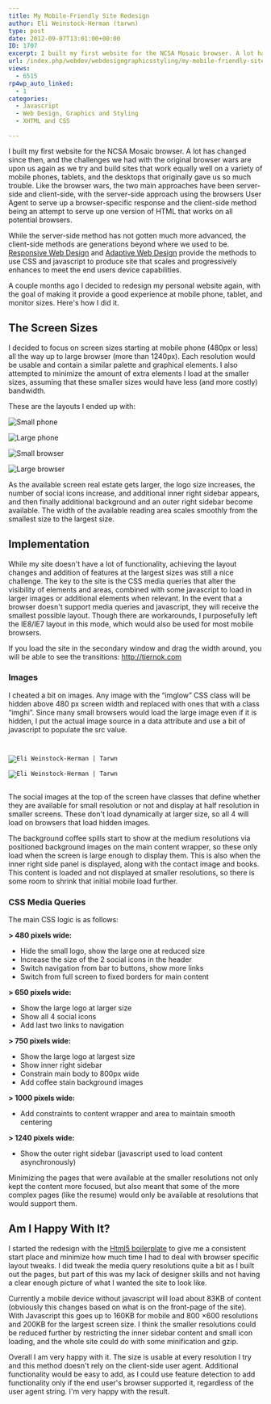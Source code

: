 ```yaml
---
title: My Mobile-Friendly Site Redesign
author: Eli Weinstock-Herman (tarwn)
type: post
date: 2012-09-07T13:01:00+00:00
ID: 1707
excerpt: I built my first website for the NCSA Mosaic browser. A lot has changed since then, and the challenges we had with the original browser wars are upon us again as we try and build suites that work equally well on a variety of mobile phones, tablets, and the desktops that originally gave us so much trouble.
url: /index.php/webdev/webdesigngraphicsstyling/my-mobile-friendly-site-redesign/
views:
  - 6515
rp4wp_auto_linked:
  - 1
categories:
  - Javascript
  - Web Design, Graphics and Styling
  - XHTML and CSS

---
```

I built my first website for the NCSA Mosaic browser. A lot has changed since then, and the challenges we had with the original browser wars are upon us again as we try and build sites that work equally well on a variety of mobile phones, tablets, and the desktops that originally gave us so much trouble. Like the browser wars, the two main approaches have been server-side and client-side, with the server-side approach using the browsers User Agent to serve up a browser-specific response and the client-side method being an attempt to serve up one version of HTML that works on all potential browsers.

While the server-side method has not gotten much more advanced, the client-side methods are generations beyond where we used to be. <a href="http://www.alistapart.com/articles/responsive-web-design/" alt="Responsive Web Design, A List Apart, Ethan Marcotte">Responsive Web Design</a> and <a href="http://easy-readers.net/books/adaptive-web-design/" alt="Adaptive Web Design, Aaron Gustafson">Adaptive Web Design</a> provide the methods to use CSS and javascript to produce site that scales and progressively enhances to meet the end users device capabilities.

A couple months ago I decided to redesign my personal website again, with the goal of making it provide a good experience at mobile phone, tablet, and monitor sizes. Here's how I did it.

## The Screen Sizes

I decided to focus on screen sizes starting at mobile phone (480px or less) all the way up to large browser (more than 1240px). Each resolution would be usable and contain a similar palette and graphical elements. I also attempted to minimize the amount of extra elements I load at the smaller sizes, assuming that these smaller sizes would have less (and more costly) bandwidth.

These are the layouts I ended up with:

![Small phone][1]

![Large phone][2]

![Small browser][3]

![Large browser][4]

As the available screen real estate gets larger, the logo size increases, the number of social icons increase, and additional inner right sidebar appears, and then finally additional background and an outer right sidebar become available. The width of the available reading area scales smoothly from the smallest size to the largest size.

## Implementation

While my site doesn't have a lot of functionality, achieving the layout changes and addition of features at the largest sizes was still a nice challenge. The key to the site is the CSS media queries that alter the visibility of elements and areas, combined with some javascript to load in larger images or additional elements when relevant. In the event that a browser doesn't support media queries and javascript, they will receive the smallest possible layout. Though there are workarounds, I purposefully left the IE8/IE7 layout in this mode, which would also be used for most mobile browsers.

If you load the site in the secondary window and drag the width around, you will be able to see the transitions: <a href="http://tiernok.com" target="_blank">http://tiernok.com</a>

### Images

I cheated a bit on images. Any image with the “imglow” CSS class will be hidden above 480 px screen width and replaced with ones that with a class “imghi”. Since many small browsers would load the large image even if it is hidden, I put the actual image source in a data attribute and use a bit of javascript to populate the src value.

<code lang="html"><br />
<img src="_n_images/logo_sm.png" alt="Eli Weinstock-Herman | Tarwn" border="0" class="imglow" /><br />
<img data-fullsrc="_n_images/logo.png" alt="Eli Weinstock-Herman | Tarwn" border="0" class="imghi" /><br />
</code>

The social images at the top of the screen have classes that define whether they are available for small resolution or not and display at half resolution in smaller screens. These don't load dynamically at larger size, so all 4 will load on browsers that load hidden images.

The background coffee spills start to show at the medium resolutions via positioned background images on the main content wrapper, so these only load when the screen is large enough to display them. This is also when the inner right side panel is displayed, along with the contact image and books. This content is loaded and not displayed at smaller resolutions, so there is some room to shrink that initial mobile load further.

### CSS Media Queries

The main CSS logic is as follows:

**> 480 pixels wide:**

  * Hide the small logo, show the large one at reduced size
  * Increase the size of the 2 social icons in the header
  * Switch navigation from bar to buttons, show more links
  * Switch from full screen to fixed borders for main content

**> 650 pixels wide:**

  * Show the large logo at larger size
  * Show all 4 social icons
  * Add last two links to navigation

**> 750 pixels wide:**

  * Show the large logo at largest size
  * Show inner right sidebar
  * Constrain main body to 800px wide
  * Add coffee stain background images

**> 1000 pixels wide:**

  * Add constraints to content wrapper and area to maintain smooth centering

**> 1240 pixels wide:**

  * Show the outer right sidebar (javascript used to load content asynchronously)

Minimizing the pages that were available at the smaller resolutions not only kept the content more focused, but also meant that some of the more complex pages (like the resume) would only be available at resolutions that would support them.

## Am I Happy With It?

I started the redesign with the [Html5 boilerplate][5] to give me a consistent start place and minimize how much time I had to deal with browser specific layout tweaks. I did tweak the media query resolutions quite a bit as I built out the pages, but part of this was my lack of designer skills and not having a clear enough picture of what I wanted the site to look like. 

Currently a mobile device without javascript will load about 83KB of content (obviously this changes based on what is on the front-page of the site). With Javascript this goes up to 160KB for mobile and 800 ×600 resolutions and 200KB for the largest screen size. I think the smaller resolutions could be reduced further by restricting the inner sidebar content and small icon loading, and the whole site could do with some minification and gzip. 

Overall I am very happy with it. The size is usable at every resolution I try and this method doesn't rely on the client-side user agent. Additional functionality would be easy to add, as I could use feature detection to add functionality only if the end user's browser supported it, regardless of the user agent string. I'm very happy with the result.

 [1]: http://tiernok.com/LTDBlog/website/SmallPhone.png
 [2]: http://tiernok.com/LTDBlog/website/LargePhone.png
 [3]: http://tiernok.com/LTDBlog/website/SmallBrowser.png
 [4]: http://tiernok.com/LTDBlog/website/LargeBrowser.png
 [5]: http://html5boilerplate.com/